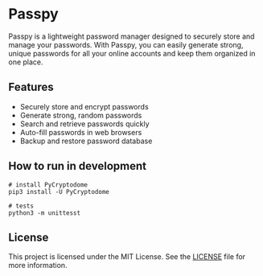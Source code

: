 # Passpy

Passpy is a lightweight password manager designed to securely store and manage your passwords. With Passpy, you can easily generate strong, unique passwords for all your online accounts and keep them organized in one place.

## Features

- Securely store and encrypt passwords
- Generate strong, random passwords
- Search and retrieve passwords quickly
- Auto-fill passwords in web browsers
- Backup and restore password database

## How to run in development

```
# install PyCryptodome
pip3 install -U PyCryptodome

# tests
python3 -m unittesst
```

## License

This project is licensed under the MIT License. See the [LICENSE](https://github.com/your-username/passpy/blob/main/LICENSE) file for more information.
